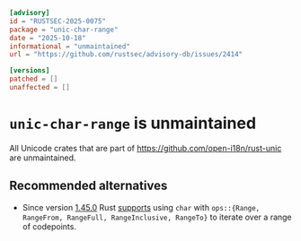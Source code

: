 ```toml
[advisory]
id = "RUSTSEC-2025-0075"
package = "unic-char-range"
date = "2025-10-18"
informational = "unmaintained"
url = "https://github.com/rustsec/advisory-db/issues/2414"

[versions]
patched = []
unaffected = []
```

# `unic-char-range` is unmaintained

All Unicode crates that are part of https://github.com/open-i18n/rust-unic are unmaintained.

## Recommended alternatives

- Since version [1.45.0](https://releases.rs/docs/1.45.0/#libraries) Rust [supports](https://github.com/rust-lang/rust/pull/72413/) using `char` with `ops::{Range, RangeFrom, RangeFull, RangeInclusive, RangeTo}` to iterate over a range of codepoints.
